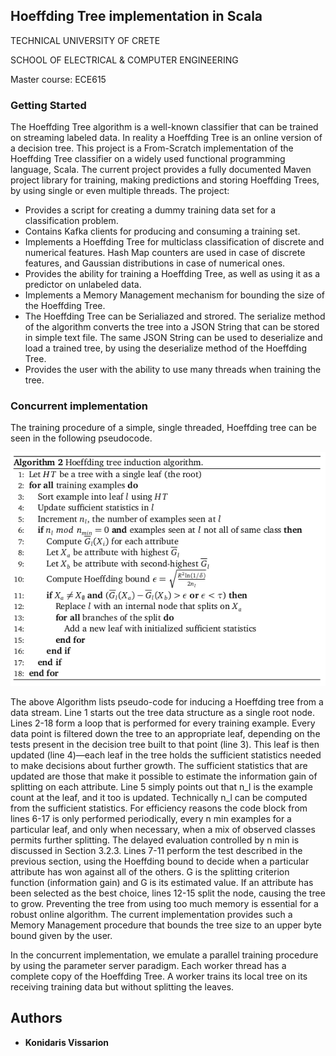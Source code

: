 

## Hoeffding Tree implementation in Scala

TECHNICAL UNIVERSITY OF CRETE

SCHOOL OF ELECTRICAL & COMPUTER ENGINEERING

Master course: ECE615

### Getting Started

The Hoeffding Tree algorithm is a well-known classifier that can be trained on streaming labeled data. In reality a 
Hoeffding Tree is an online version of a decision tree. This project is a From-Scratch implementation of the Hoeffding 
Tree classifier on a widely used functional programming language, Scala. The current project provides a fully documented 
Maven project library for training, making predictions and storing Hoeffding Trees, by using single or even multiple 
threads. The project:

* Provides a script for creating a dummy training data set for a classification problem.
* Contains Kafka clients for producing and consuming a training set.
* Implements a Hoeffding Tree for multiclass classification of discrete and numerical features. Hash Map counters are used 
in case of discrete features, and Gaussian distributions in case of numerical ones.
* Provides the ability for training a Hoeffding Tree, as well as using it as a predictor on unlabeled data.
* Implements a Memory Management mechanism for bounding the size of the Hoeffding Tree.
* The Hoeffding Tree can be Serialiazed and strored. The serialize method of the algorithm converts the tree into a JSON 
String that can be stored in simple text file. The same JSON String can be used to deserialize and load a trained tree, 
by using the deserialize method of the Hoeffding Tree.
* Provides the user with the ability to use many threads when training the tree.
 
### Concurrent implementation
 
The training procedure of a simple, single threaded, Hoeffding tree can be seen in the following pseudocode.

![alt text](https://github.com/ArisKonidaris/HoeffdingTrees/blob/master/HoeffdingTreePseudocode.png?raw=true)


The above Algorithm  lists pseudo-code for inducing a Hoeffding tree from a data stream. Line 1 starts out the tree data 
structure as a single root node. Lines 2-18 form a loop that is performed for every training example. Every data point 
is filtered down the tree to an appropriate leaf, depending on the tests present in the decision tree built to that 
point (line 3). This leaf is then updated (line 4)—each leaf in the tree holds the sufficient statistics needed to make 
decisions about further growth. The sufficient statistics that are updated are those that make it possible to estimate 
the information gain of splitting on each attribute. Line 5 simply points out that n_l is the example count at the leaf, 
and it too is updated. Technically n_l can be computed from the sufficient statistics. For efficiency reasons the code 
block from lines 6-17 is only performed periodically, every n min examples for a particular leaf, and only when 
necessary, when a mix of observed classes permits further splitting. The delayed evaluation controlled by n min is 
discussed in Section 3.2.3. Lines 7-11 perform the test described in the previous section, using the Hoeffding bound to 
decide when a particular attribute has won against all of the others. G is the splitting criterion function 
(information gain) and G is its estimated value. If an attribute has been selected as the best choice, lines 12-15 split
the node, causing the tree to grow. Preventing the tree from using too much memory is essential for a robust online 
algorithm. The current implementation provides such a Memory Management procedure that bounds the tree size to an upper 
byte bound given by the user.

In the concurrent implementation, we emulate a parallel training procedure by using the parameter server paradigm. Each 
worker thread has a complete copy of the Hoeffding Tree. A worker trains its local tree on its receiving training data but
without splitting the leaves.

## Authors
* **Konidaris Vissarion**